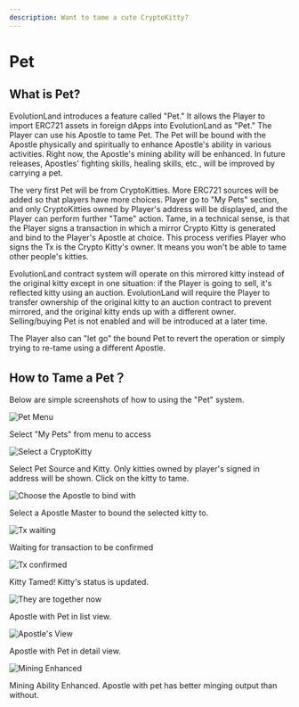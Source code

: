 ```yaml
---
description: Want to tame a cute CryptoKitty?
---
```


# Pet

## What is Pet?

EvolutionLand introduces a feature called "Pet." It allows the Player to import ERC721 assets in foreign dApps into EvolutionLand as "Pet." The Player can use his Apostle to tame Pet. The Pet will be bound with the Apostle physically and spiritually to enhance Apostle's ability in various activities. Right now, the Apostle's mining ability will be enhanced. In future releases, Apostles' fighting skills, healing skills, etc., will be improved by carrying a pet.

The very first Pet will be from CryptoKitties. More ERC721 sources will be added so that players have more choices. Player go to "My Pets" section, and only CryptoKitties owned by Player's address will be displayed, and the Player can perform further "Tame" action. Tame, in a technical sense, is that the Player signs a transaction in which a mirror Crypto Kitty is generated and bind to the Player's Apostle at choice. This process verifies Player who signs the Tx is the Crypto Kitty's owner. It means you won't be able to tame other people's kitties.

EvolutionLand contract system will operate on this mirrored kitty instead of the original kitty except in one situation: if the Player is going to sell, it's reflected kitty using an auction. EvolutionLand will require the Player to transfer ownership of the original kitty to an auction contract to prevent mirrored, and the original kitty ends up with a different owner. Selling/buying Pet is not enabled and will be introduced at a later time.

The Player also can "let go" the bound Pet to revert the operation or simply trying to re-tame using a different Apostle.

## How to Tame a Pet？

Below are simple screenshots of how to using the "Pet" system.

![Pet Menu](../../.gitbook/assets/pet1.png)

Select "My Pets" from menu to access

![Select a CryptoKitty](../../.gitbook/assets/pet2.png)

Select Pet Source and Kitty. Only kitties owned by player's signed in address will be shown. Click on the kitty to tame.

![Choose the Apostle to bind with](../../.gitbook/assets/pet3.png)

Select a Apostle Master to bound the selected kitty to.

![Tx waiting](../../.gitbook/assets/pet4.png)

Waiting for transaction to be confirmed

![Tx confirmed](../../.gitbook/assets/pet5.png)

Kitty Tamed! Kitty's status is updated.

![They are together now](../../.gitbook/assets/pet6.png)

Apostle with Pet in list view.

![Apostle&apos;s View](../../.gitbook/assets/pet7.png)

Apostle with Pet in detail view.

![Mining Enhanced](../../.gitbook/assets/pet8.png)

Mining Ability Enhanced. Apostle with pet has better minging output than without.

